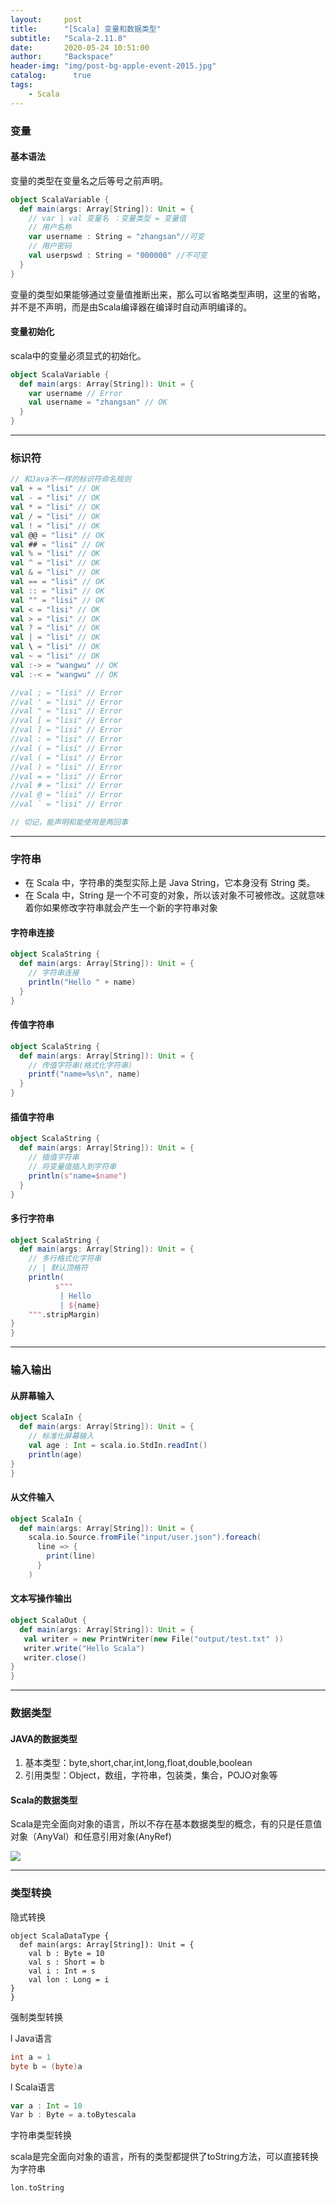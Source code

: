 ```yaml
---
layout:     post
title:      "[Scala] 变量和数据类型"
subtitle:   "Scala-2.11.8"
date:       2020-05-24 10:51:00
author:     "Backspace"
header-img: "img/post-bg-apple-event-2015.jpg"
catalog:      true
tags:
    - Scala
---
```


### 变量

#### 基本语法

变量的类型在变量名之后等号之前声明。

```scala
object ScalaVariable {
  def main(args: Array[String]): Unit = {
​    // var | val 变量名 ：变量类型 = 变量值
​    // 用户名称
​    var username : String = "zhangsan"//可变
​    // 用户密码
​    val userpswd : String = "000000" //不可变
  }
}
```

变量的类型如果能够通过变量值推断出来，那么可以省略类型声明，这里的省略，并不是不声明，而是由Scala编译器在编译时自动声明编译的。

#### 变量初始化

scala中的变量必须显式的初始化。

```scala
object ScalaVariable {
  def main(args: Array[String]): Unit = {
​    var username // Error
​    val username = "zhangsan" // OK
  }
}
```

------

### 标识符

```scala
// 和Java不一样的标识符命名规则
val + = "lisi" // OK
val - = "lisi" // OK
val * = "lisi" // OK
val / = "lisi" // OK
val ! = "lisi" // OK
val @@ = "lisi" // OK
val ## = "lisi" // OK
val % = "lisi" // OK
val ^ = "lisi" // OK
val & = "lisi" // OK
val == = "lisi" // OK
val :: = "lisi" // OK
val "" = "lisi" // OK
val < = "lisi" // OK
val > = "lisi" // OK
val ? = "lisi" // OK
val | = "lisi" // OK
val \ = "lisi" // OK
val ~ = "lisi" // OK
val :-> = "wangwu" // OK
val :-< = "wangwu" // OK

//val ; = "lisi" // Error
//val ' = "lisi" // Error
//val " = "lisi" // Error
//val [ = "lisi" // Error
//val ] = "lisi" // Error
//val : = "lisi" // Error
//val ( = "lisi" // Error
//val ( = "lisi" // Error
//val ) = "lisi" // Error
//val = = "lisi" // Error
//val # = "lisi" // Error
//val @ = "lisi" // Error
//val ` = "lisi" // Error

// 切记，能声明和能使用是两回事
```

------

### 字符串

- 在 Scala 中，字符串的类型实际上是 Java String，它本身没有 String 类。
- 在 Scala 中，String 是一个不可变的对象，所以该对象不可被修改。这就意味着你如果修改字符串就会产生一个新的字符串对象

#### 字符串连接

```scala
object ScalaString {
  def main(args: Array[String]): Unit = {
​    // 字符串连接
​    println("Hello " + name)
  }
}
```

#### 传值字符串

```scala
object ScalaString {
  def main(args: Array[String]): Unit = {
​    // 传值字符串(格式化字符串)
​    printf("name=%s\n", name)
  }
}
```

#### 插值字符串

```scala
object ScalaString {
  def main(args: Array[String]): Unit = {
​    // 插值字符串
​    // 将变量值插入到字符串
​    println(s"name=$name")
  }
}
```

#### 多行字符串

```scala
object ScalaString {
  def main(args: Array[String]): Unit = {
​    // 多行格式化字符串
​    // | 默认顶格符
​    println(
​          s"""
​           | Hello
​           | ${name}
​    """.stripMargin)
}
}
```

------

### 输入输出

#### 从屏幕输入

```scala
object ScalaIn {
  def main(args: Array[String]): Unit = {
​    // 标准化屏幕输入
​    val age : Int = scala.io.StdIn.readInt()
​    println(age)
}
}
```

#### 从文件输入

```scala
object ScalaIn {
  def main(args: Array[String]): Unit = {
​    scala.io.Source.fromFile("input/user.json").foreach(
​      line => {
​        print(line)
​      }
​    )
```

#### 文本写操作输出

```scala
object ScalaOut {
  def main(args: Array[String]): Unit = {
   val writer = new PrintWriter(new File("output/test.txt" ))
   writer.write("Hello Scala")
   writer.close()
}
}
```

------

### 数据类型

#### JAVA的数据类型

1. 基本类型：byte,short,char,int,long,float,double,boolean
2. 引用类型：Object，数组，字符串，包装类，集合，POJO对象等

#### Scala的数据类型

Scala是完全面向对象的语言，所以不存在基本数据类型的概念，有的只是任意值对象（AnyVal）和任意引用对象(AnyRef)

![](/img/in-post/2020-05/scala1.png)

------

### 类型转换

隐式转换

```
object ScalaDataType {
  def main(args: Array[String]): Unit = {
​    val b : Byte = 10
​    val s : Short = b
​    val i : Int = s
​    val lon : Long = i
}
}
```

强制类型转换

l Java语言

```scala
int a = 1
byte b = (byte)a
```

l Scala语言

```scala
var a : Int = 10
Var b : Byte = a.toBytescala
```

字符串类型转换

scala是完全面向对象的语言，所有的类型都提供了toString方法，可以直接转换为字符串

```scala
lon.toString
```